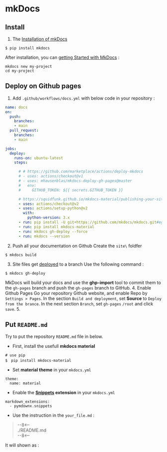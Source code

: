 # mkDocs
## Install
1. The [Installation of mkDocs](https://www.mkdocs.org/getting-started/)
```
$ pip install mkdocs
```
After installation, you can [getting Started with MkDocs](https://www.mkdocs.org/getting-started/) :
```
mkdocs new my-project
cd my-project
```
## Deploy on Github pages
1. Add `.github/workflows/docs.yml` with below code in your repository :
```yml
name: docs 
on:
  push:
    branches:
    - main
  pull_request:
    branches:
    - main

jobs:
  deploy:
    runs-on: ubuntu-latest
    steps:

      # # https://github.com/marketplace/actions/deploy-mkdocs
      # - uses: actions/checkout@v1
      # - uses: mhausenblas/mkdocs-deploy-gh-pages@master
      #   env:
      #     GITHUB_TOKEN: ${{ secrets.GITHUB_TOKEN }}

      # https://squidfunk.github.io/mkdocs-material/publishing-your-site/?h=github#with-github-actions
      - uses: actions/checkout@v2
      - uses: actions/setup-python@v2
        with:
          python-version: 3.x
      - run: pip install -U git+https://github.com/mkdocs/mkdocs.git#egg=mkdocs
      - run: pip install mkdocs-material
      - run: mkdocs gh-deploy --force
      - run: mkdocs --version
```
2. Push all your documentation on Github
Create the `site\` foldfer
```
$ mkdocs build
```
3. Site files get [deployed](https://www.mkdocs.org/user-guide/deploying-your-docs/) to a branch
Use the following command :
```
$ mkdocs gh-deploy
```
MkDocs will build your docs and use the **ghp-import** tool to commit them to the `gh-pages` branch and push the `gh-pages` branch to GitHub.
4. Enable Github Pages 
Go your repository Github website, and enable Repo by `Settings > Pages`.
In the section `Build and deployment`, set **Source** to `Deploy from the brance`.
In the next section `Branch`, set `gh-pages` `/root` and click `save`.
5. 


## Put `README.md`
Try to put the repository `README.md` file in below.
* First, install the usefull **mkdocs material**
```
# use pip
$　pip install mkdocs-material
```
* Set **material theme** in your `mkdocs.yml` 
```
theme:
  name: material
```
* Enable the **[Snippets](https://facelessuser.github.io/pymdown-extensions/extensions/snippets/) extension** in your `mkdocs.yml` 
```
markdown_extensions:
  - pymdownx.snippets
```
* Use the instruction in the `your_file.md` :
> --8<--  
> ./README.md  
> --8<--

It will shown as :